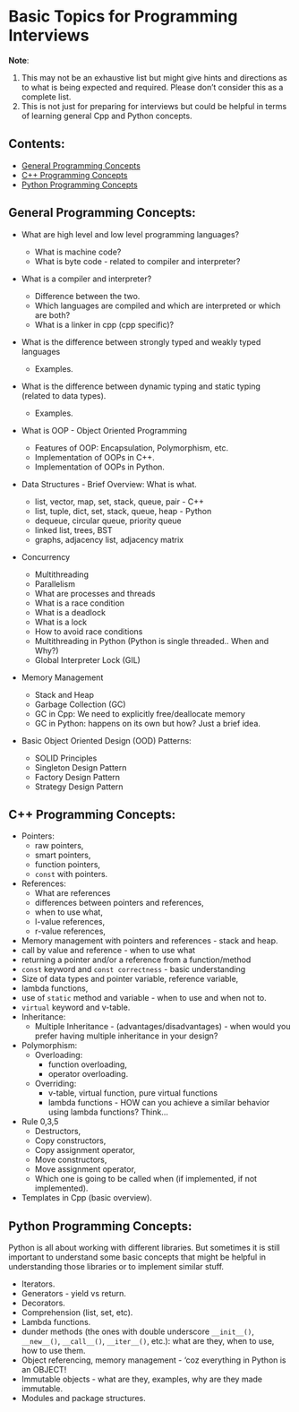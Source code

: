 # Basic Topics for Programming Interviews

__Note__: 
1. This may not be an exhaustive list but might give hints and directions as to what is being expected and required. Please don’t consider this as a complete list.
2. This is not just for preparing for interviews but could be helpful in terms of learning general Cpp and Python concepts.

## Contents:
- [General Programming Concepts](#general-programming-concepts)
- [C++ Programming Concepts](#c-programming-concepts)
- [Python Programming Concepts](#python-programming-concepts)

## General Programming Concepts:
- What are high level and low level programming languages?
  - What is machine code?
  - What is byte code - related to compiler and interpreter?

- What is a compiler and interpreter?
  - Difference between the two.
  - Which languages are compiled and which are interpreted or which are both?
  - What is a linker in cpp (cpp specific)?
- What is the difference between strongly typed and weakly typed languages
  - Examples.
- What is the difference between dynamic typing and static typing (related to data types).
  - Examples.
- What is OOP - Object Oriented Programming
  - Features of OOP: Encapsulation, Polymorphism, etc.
  - Implementation of OOPs in C++.
  - Implementation of OOPs in Python.
- Data Structures - Brief Overview: What is what.
  - list, vector, map, set, stack, queue, pair - C++
  - list, tuple, dict, set, stack, queue, heap - Python
  - dequeue, circular queue, priority queue
  - linked list, trees, BST
  - graphs, adjacency list, adjacency matrix
- Concurrency
  - Multithreading
  - Parallelism
  - What are processes and threads
  - What is a race condition
  - What is a deadlock
  - What is a lock
  - How to avoid race conditions
  - Multithreading in Python (Python is single threaded.. When and Why?)
  - Global Interpreter Lock (GIL)
- Memory Management
  - Stack and Heap
  - Garbage Collection (GC)
  - GC in Cpp: We need to explicitly free/deallocate memory
  - GC in Python: happens on its own but how? Just a brief idea.
- Basic Object Oriented Design (OOD) Patterns:
  - SOLID Principles
  - Singleton Design Pattern
  - Factory Design Pattern
  - Strategy Design Pattern
  

## C++ Programming Concepts:
- Pointers:
  - raw pointers,
  - smart pointers,
  - function pointers,
  - `const` with pointers.
- References:
  - What are references
  - differences between pointers and references,
  - when to use what,
  - l-value references,
  - r-value references,
- Memory management with pointers and references - stack and heap.
- call by value and reference - when to use what
- returning a pointer and/or a reference from a function/method
- `const` keyword and `const correctness` - basic understanding
- Size of data types and pointer variable, reference variable,
- lambda functions,
- use of `static` method and variable - when to use and when not to.
- `virtual` keyword and v-table.
- Inheritance:
  - Multiple Inheritance -  (advantages/disadvantages) - when would you prefer having multiple inheritance in your design?
- Polymorphism:
  - Overloading:
    - function overloading,
    - operator overloading.
  - Overriding:
    - v-table, virtual function, pure virtual functions
    - lambda functions - HOW can you achieve a similar behavior using lambda functions? Think…
- Rule 0,3,5
  - Destructors,
  - Copy constructors,
  - Copy assignment operator,
  - Move constructors,
  - Move assignment operator,
  - Which one is going to be called when (if implemented, if not implemented).
- Templates in Cpp (basic overview).


## Python Programming Concepts:
Python is all about working with different libraries. But sometimes it is still important to understand some basic concepts that might be helpful in understanding those libraries or to implement similar stuff.
- Iterators.
- Generators - yield vs return.
- Decorators.
- Comprehension (list, set, etc).
- Lambda functions.
- dunder methods (the ones with double underscore `__init__()`, `__new__()`, `__call__()`, `__iter__()`, etc.): what are they, when to use, how to use them.
- Object referencing, memory management - ‘coz everything in Python is an OBJECT!
- Immutable objects - what are they, examples, why are they made immutable.
- Modules and package structures.



